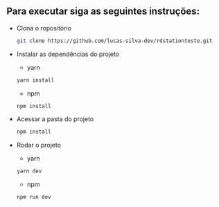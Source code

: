 ## Para executar siga as seguintes instruções:

- Clona o ropositório

  ```bash
  git clone https://github.com/lucas-silva-dev/rdstationteste.git
  ```

- Instalar as dependências do projeto

  - yarn

  ```bash
  yarn install
  ```

  - npm

  ```bash
  npm install
  ```

- Acessar a pasta do projeto

  ```bash
  npm install
  ```

- Rodar o projeto

  - yarn

  ```bash
  yarn dev
  ```

  - npm

  ```bash
  npm run dev
  ```
